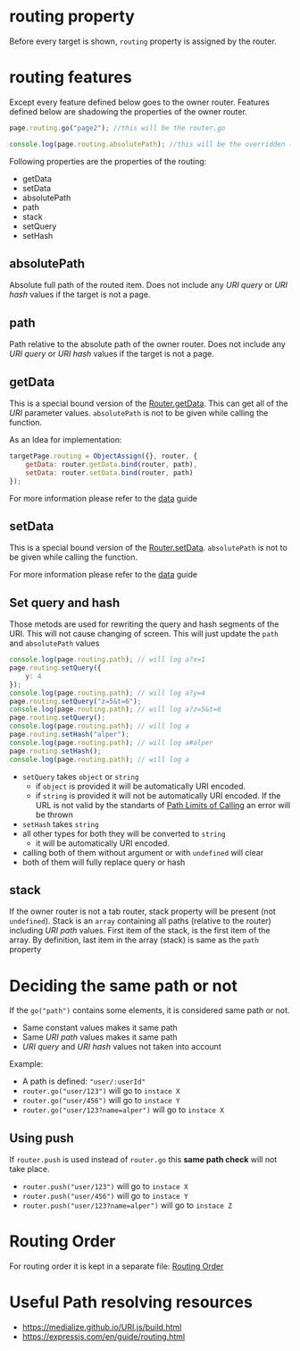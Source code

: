 # routing property
Before every target is shown, `routing` property is assigned by the router.

# routing features
Except every feature defined below goes to the owner router. Features defined below are shadowing the properties of the owner router.
```javascript
page.routing.go("page2"); //this will be the router.go

console.log(page.routing.absolutePath); //this will be the overridden (shadowed) property from the routing
```
Following properties are the properties of the routing:
- getData
- setData
- absolutePath
- path
- stack
- setQuery
- setHash

## absolutePath
Absolute full path of the routed item. Does not include any _URI query_ or _URI hash_ values if the target is not a page.
## path
Path relative to the absolute path of the owner router. Does not include any _URI query_ or _URI hash_ values if the target is not a page.

## getData
This is a special bound version of the [Router.getData](./RouterCommon.md#getData). 
This can get all of the _URI_ parameter values. `absolutePath` is not to be given while calling the function.

As an Idea for implementation:
```javascript
targetPage.routing = ObjectAssign({}, router, {
    getData: router.getData.bind(router, path),
    setData: router.setData.bind(router, path)
});
```

For more information please refer to the [data](./data.md) guide
## setData
This is a special bound version of the [Router.setData](./RouterCommon.md#setData). `absolutePath` is not to be given while calling the function. 

For more information please refer to the [data](./data.md) guide

## Set query and hash
Those metods are used for rewriting the query and hash segments of the URI. This will not cause changing of screen. This will just update the `path` and `absolutePath` values

```javascript
console.log(page.routing.path); // will log a?x=1
page.routing.setQuery({
    y: 4
});
console.log(page.routing.path); // will log a?y=4
page.routing.setQuery("z=5&t=6");
console.log(page.routing.path); // will log a?z=5&t=6
page.routing.setQuery();
console.log(page.routing.path); // will log a
page.routing.setHash("alper");
console.log(page.routing.path); // will log a#alper
page.routing.setHash();
console.log(page.routing.path); // will log a
```
- `setQuery` takes `object` or `string`
    - if `object` is provided it will be automatically URI encoded.
    - if `string` is provided it will not be automatically URI encoded. If the URL is not valid by the standarts of [Path Limits of Calling](./path#limits-of-calling) an error will be thrown
- `setHash` takes `string`
- all other types for both they will be converted to `string`
    - it will be automatically URI encoded.
- calling both of them without argument or with `undefined` will clear
- both of them will fully replace query or hash

## stack
If the owner router is not a tab router, stack property will be present (not `undefined`). Stack is an `array` containing all paths (relative to the router) including _URI path_ values. First item of the stack, is the first item of the array. By definition, last item in the array (stack) is same as the `path` property

# Deciding the same path or not
If the `go("path")` contains some elements, it is considered same path or not.
- Same constant values makes it same path
- Same _URI path_ values makes it same path
- _URI query_ and _URI hash_ values not taken into account

Example:
- A path is defined: `"user/:userId"`
- `router.go("user/123")` will go to `instace X`
- `router.go("user/456")` will go to `instace Y`
- `router.go("user/123?name=alper")` will go to `instace X`

## Using push
If `router.push` is used instead of `router.go` this **same path check** will not take place.
- `router.push("user/123")` will go to `instace X`
- `router.push("user/456")` will go to `instace Y`
- `router.push("user/123?name=alper")` will go to `instace Z`

# Routing Order
For routing order it is kept in a separate file:
[Routing Order](./routing-order.md)

# Useful Path resolving resources
- https://medialize.github.io/URI.js/build.html
- https://expressjs.com/en/guide/routing.html
